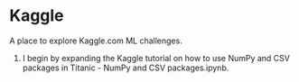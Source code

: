 # Kaggle

A place to explore Kaggle.com ML challenges.

1. I begin by expanding the Kaggle tutorial on how to use NumPy and CSV packages in Titanic - NumPy and CSV packages.ipynb. 
